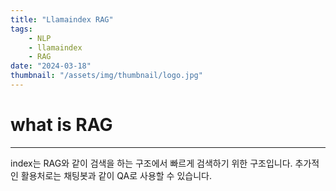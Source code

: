 ```yaml
---
title: "Llamaindex RAG"
tags:
    - NLP
    - llamaindex
    - RAG
date: "2024-03-18"
thumbnail: "/assets/img/thumbnail/logo.jpg"
---
```


# what is RAG
---
index는 RAG와 같이 검색을 하는 구조에서 빠르게 검색하기 위한 구조입니다. 추가적인 활용처로는 채팅봇과 같이 QA로 사용할 수 있습니다.
